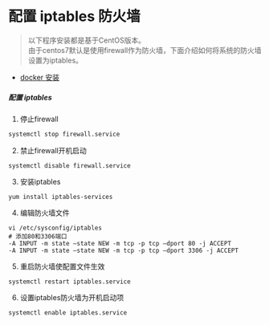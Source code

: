 # 配置 iptables 防火墙

> 以下程序安装都是基于CentOS版本。<br>
由于centos7默认是使用firewall作为防火墙，下面介绍如何将系统的防火墙设置为iptables。

* [docker 安装](/deploy/install?id=docker-安装)

##### 配置 iptables

1. 停止firewall

``` bash 
systemctl stop firewall.service
```

2. 禁止firewall开机启动

``` vim 
systemctl disable firewall.service
```

3. 安装iptables

``` shell 
yum install iptables-services
```

4. 编辑防火墙文件

``` vim
vi /etc/sysconfig/iptables
# 添加80和3306端口
-A INPUT -m state –state NEW -m tcp -p tcp –dport 80 -j ACCEPT
-A INPUT -m state –state NEW -m tcp -p tcp –dport 3306 -j ACCEPT
```

5. 重启防火墙使配置文件生效

``` shell 
systemctl restart iptables.service
```

6. 设置iptables防火墙为开机启动项

``` shell 
systemctl enable iptables.service
```

